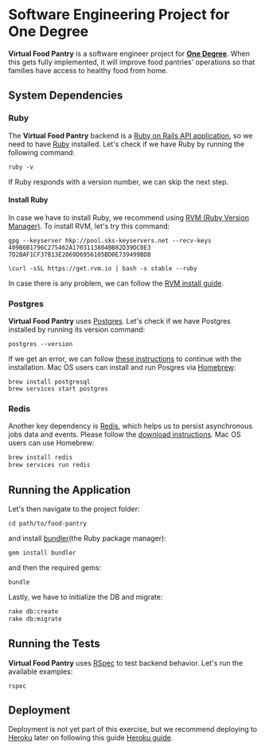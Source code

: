 # Software Engineering Project for One Degree

**Virtual Food Pantry** is a software engineer project for **[One Degree](https://www.1degree.org/)**. When
this gets fully implemented, it will improve food pantries' operations so that families have access to healthy food 
from home.

## System Dependencies

### Ruby
The **Virtual Food Pantry** backend is a [Ruby on Rails API application](https://guides.rubyonrails.org/api_app.html), 
so we need to have [Ruby](https://www.ruby-lang.org/en/) installed. Let's check if we have Ruby by running the 
following command: 

```ruby -v ``` 

If Ruby responds with a version number, we can skip the next step.

#### Install Ruby

In case we have to install Ruby, we recommend using [RVM (Ruby Version Manager)](https://rvm.io). To install RVM, let's 
try this command:

```gpg --keyserver hkp://pool.sks-keyservers.net --recv-keys 409B6B1796C275462A1703113804BB82D39DC0E3 7D2BAF1CF37B13E2069D6956105BD0E739499BDB```

```\curl -sSL https://get.rvm.io | bash -s stable --ruby```

In case there is any problem, we can follow the [RVM install guide](https://rvm.io/rvm/install).

### Postgres
**Virtual Food Pantry** uses [Postgres](https://www.postgresql.org/). Let's check if we have Postgres installed 
by running its version command: 

```postgres --version```

If we get an error, we can follow [these instructions](https://www.postgresql.org/download/) 
to continue with the installation. Mac OS users can install and run Posgres via [Homebrew](https://brew.sh/):

```
brew install postgresql
brew services start postgres
```

### Redis
Another key dependency is [Redis](https://redis.io/), which helps us to persist asynchronous jobs data and events. Please
follow the [download instructions](https://redis.io/download). Mac OS users can use Homebrew:

```bash
brew install redis
brew services run redis
```

## Running the Application

Let's then navigate to the project folder:

 ```cd path/to/food-pantry```

and install [bundler](https://bundler.io/)(the Ruby package manager):

```gem install bundler```

and then the required gems:

```bundle```

Lastly, we have to initialize the DB and migrate:

```bash
rake db:create
rake db:migrate
```

## Running the Tests
**Virtual Food Pantry** uses [RSpec](https://rspec.info/) to test backend behavior. Let's run the available
examples: 

```rspec```

## Deployment

Deployment is not yet part of this exercise, but we recommend deploying to [Heroku](https://www.heroku.com/) later on
following this guide [Heroku guide](https://devcenter.heroku.com/articles/getting-started-with-ruby#introduction).

